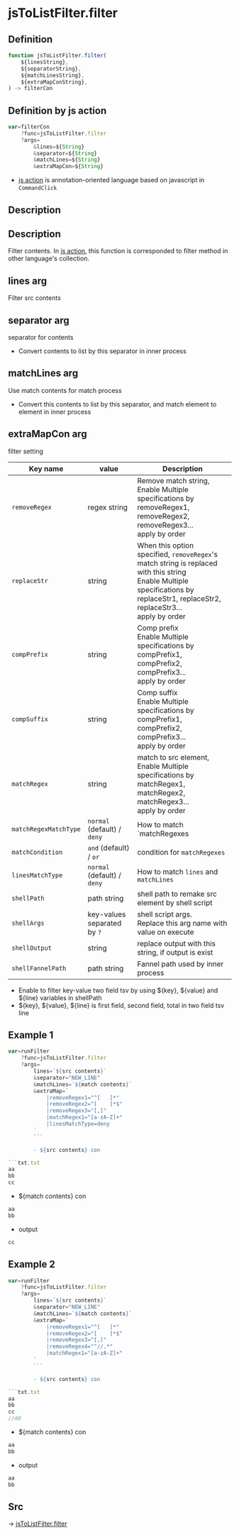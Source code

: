 # jsToListFilter.filter

## Definition

```js.js
function jsToListFilter.filter(
	${linesString},
	${separatorString},
	${matchLinesString},
	${extraMapConString},
) -> filterCon
```


## Definition by js action

```js.js
var=filterCon
	?func=jsToListFilter.filter
	?args=
		&lines=${String}
		&separator=${String}
		&matchLines=${String}
		&extraMapCon=${String}
```

- [js action](#) is annotation-oriented language based on javascript in `CommandClick`

## Description

## Description

Filter contents.
In [js action](), this function is corresponded to filter method in other language's collection.

## lines arg

Filter src contents

## separator arg

separator for contents

- Convert contents to list by this separator in inner process

## matchLines arg

Use match contents for match process

- Convert this contents to list by this separator, and match element to element in inner process

## extraMapCon arg

filter setting

| Key name        | value                     | Description                     |
|-----------------|---------------------------|---------------------------------|
| `removeRegex`        | regex string | Remove match string, <br> Enable Multiple specifications by  removeRegex1, removeRegex2, removeRegex3... <br> apply by order    |
| `replaceStr`        | string                | When this option specified, `removeRegex`'s match string is replaced with this string  <br> Enable Multiple specifications by replaceStr1, replaceStr2, replaceStr3... <br> apply by order   |
| `compPrefix`        | string                | Comp prefix <br> Enable Multiple specifications by compPrefix1, compPrefix2, compPrefix3... <br> apply by order   |
| `compSuffix` | string                      | Comp suffix <br> Enable Multiple specifications by compPrefix1, compPrefix2, compPrefix3... <br> apply by order   |
| `matchRegex`  | string                    | match to src element,  <br> Enable Multiple specifications by matchRegex1, matchRegex2, matchRegex3... <br> apply by order   |
| `matchRegexMatchType`    | `normal` (default) / `deny`                    | How to match `matchRegexes                     |
| `matchCondition`     | `and` (default) / `or`   | condition for `matchRegexes`          |
| `linesMatchType`     | `normal` (default) / `deny`    | How to match `lines` and `matchLines`       |
| `shellPath`     | path string               | shell path to remake src element by shell script |
| `shellArgs`     | key-values separated by `?`               | shell script args. <br> Replace this arg name with value on execute  |
| `shellOutput`     | string              | replace output with this string, if output is exist         |
| `shellFannelPath`     | path string               | Fannel path used by inner process         |

- Enable to filter key-value two field tsv by using ${key}, ${value} and ${line} variables in shellPath
- ${key}, ${value}, ${line} is first field, second field, total in two field tsv line

## Example 1

```js.js
var=runFilter
    ?func=jsToListFilter.filter
    ?args=
        lines=`${src contents}`
        &separator="NEW_LINE"
        &matchLines=`${match contents}`
        &extraMap=`
            |removeRegex1="^[	]*"
            |removeRegex2="[	]*$"
            |removeRegex3="[,]"
            |matchRegex1="[a-zA-Z]+"
            |linesMatchType=deny
        `
		```

		- ${src contents} con

```txt.txt
aa
bb
cc
```

- ${match contents} con

```txt.txt
aa
bb
```

- output

```txt.txt
cc
```

## Example 2

```js.js
var=runFilter
    ?func=jsToListFilter.filter
    ?args=
        lines=`${src contents}`
        &separator="NEW_LINE"
        &matchLines=`${match contents}`
        &extraMap=`
            |removeRegex1="^[	]*"
            |removeRegex2="[	]*$"
            |removeRegex3="[,]"
            |removeRegex4="^//.*"
            |matchRegex1="[a-zA-Z]+"
        `
		```

		- ${src contents} con

```txt.txt
aa
bb
cc
//dd
```

- ${match contents} con

```txt.txt
aa
bb
```

- output

```txt.txt
aa
bb
```



## Src

-> [jsToListFilter.filter](https://github.com/puutaro/CommandClick/blob/master/app/src/main/java/com/puutaro/commandclick/fragment_lib/terminal_fragment/js_interface/text/JsToListFilter.kt#L32)


